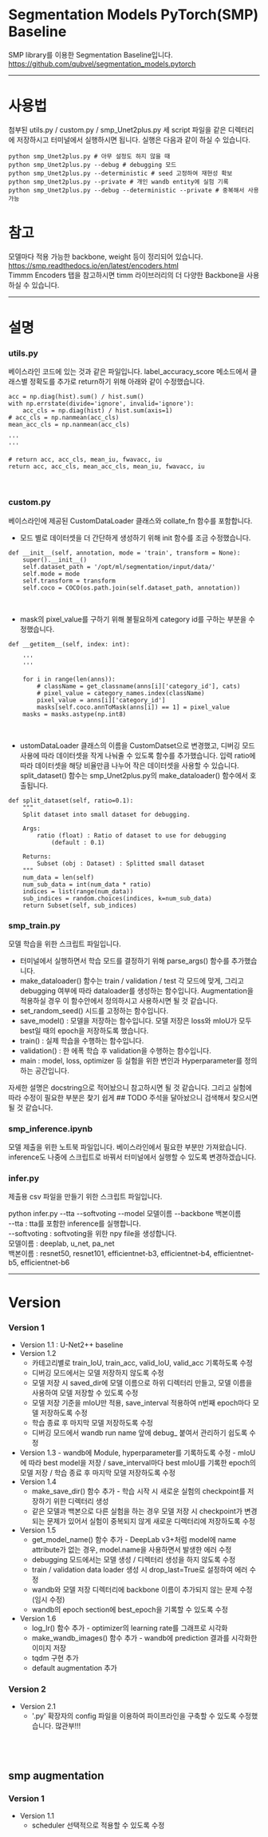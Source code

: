 # Segmentation Models PyTorch(SMP) Baseline
SMP library를 이용한 Segmentation Baseline입니다.<br/>
https://github.com/qubvel/segmentation_models.pytorch

-------
# 사용법
첨부된 utils.py / custom.py / smp_Unet2plus.py 세 script 파일을 같은 디렉터리에 저장하시고 터미널에서 실행하시면 됩니다. 실행은 다음과 같이 하실 수 있습니다.
```
python smp_Unet2plus.py # 아무 설정도 하지 않을 때
python smp_Unet2plus.py --debug # debugging 모드
python smp_Unet2plus.py --deterministic # seed 고정하여 재현성 확보
python smp_Unet2plus.py --private # 개인 wandb entity에 실험 기록
python smp_Unet2plus.py --debug --deterministic --private # 중복해서 사용 가능
```

# 참고
모델마다 적용 가능한 backbone, weight 등이 정리되어 있습니다.<br/>
https://smp.readthedocs.io/en/latest/encoders.html<br/>
Timmm Encoders 탭을 참고하시면 timm 라이브러리의 더 다양한 Backbone을 사용하실 수 있습니다.

-------
# 설명
### utils.py
베이스라인 코드에 있는 것과 같은 파일입니다. label_accuracy_score 메소드에서 클래스별 정확도를 추가로 return하기 위해 아래와 같이 수정했습니다.
```
acc = np.diag(hist).sum() / hist.sum()
with np.errstate(divide='ignore', invalid='ignore'):
    acc_cls = np.diag(hist) / hist.sum(axis=1)
# acc_cls = np.nanmean(acc_cls)
mean_acc_cls = np.nanmean(acc_cls)

'''
'''

# return acc, acc_cls, mean_iu, fwavacc, iu
return acc, acc_cls, mean_acc_cls, mean_iu, fwavacc, iu
```
<br/>

### custom.py
베이스라인에 제공된 CustomDataLoader 클래스와 collate_fn 함수를 포함합니다.

- 모드 별로 데이터셋을 더 간단하게 생성하기 위해 init 함수를 조금 수정했습니다.
```
def __init__(self, annotation, mode = 'train', transform = None):
    super().__init__()
    self.dataset_path = '/opt/ml/segmentation/input/data/'
    self.mode = mode
    self.transform = transform
    self.coco = COCO(os.path.join(self.dataset_path, annotation))
```
<br/>

- mask의 pixel_value를 구하기 위해 불필요하게 category id를 구하는 부분을 수정했습니다.
```
def __getitem__(self, index: int):

	'''
	'''

	for i in range(len(anns)):
	    # className = get_classname(anns[i]['category_id'], cats)
	    # pixel_value = category_names.index(className)
	    pixel_value = anns[i]['category_id']
	    masks[self.coco.annToMask(anns[i]) == 1] = pixel_value
	masks = masks.astype(np.int8)
```
<br/>

- ustomDataLoader 클래스의 이름을 CustomDatset으로 변경했고, 디버깅 모드 사용에 따라 데이터셋을 작게 나눠줄 수 있도록 함수를 추가했습니다.
입력 ratio에 따라 데이터셋을 해당 비율만큼 나누어 작은 데이터셋을 사용할 수 있습니다.
split_dataset() 함수는 smp_Unet2plus.py의 make_dataloader() 함수에서 호출됩니다.
```
def split_dataset(self, ratio=0.1):
    """
    Split dataset into small dataset for debugging.

    Args:
        ratio (float) : Ratio of dataset to use for debugging
            (default : 0.1)

    Returns:
        Subset (obj : Dataset) : Splitted small dataset
    """
    num_data = len(self)
    num_sub_data = int(num_data * ratio)
    indices = list(range(num_data))
    sub_indices = random.choices(indices, k=num_sub_data)
    return Subset(self, sub_indices)
```

### smp_train.py
모델 학습을 위한 스크립트 파일입니다.

- 터미널에서 실행하면서 학습 모드를 결정하기 위해 parse_args() 함수를 추가했습니다.
- make_dataloader() 함수는 train / validation / test 각 모드에 맞게, 그리고 debugging 여부에 따라 dataloader를 생성하는 함수입니다. Augmentation을 적용하실 경우 이 함수안에서 정의하시고 사용하시면 될 것 같습니다.
- set_random_seed() 시드를 고정하는 함수입니다.
- save_model() : 모델을 저장하는 함수입니다. 모델 저장은 loss와 mIoU가 모두 best일 때의 epoch을 저장하도록 했습니다.
- train() : 실제 학습을 수행하는 함수입니다.
- validation() : 한 에폭 학습 후 validation을 수행하는 함수입니다.
- main : model, loss, optimizer 등 실험을 위한 변인과 Hyperparameter를 정의하는 공간입니다.

자세한 설명은 docstring으로 적어놨으니 참고하시면 될 것 같습니다. 그리고 실험에 따라 수정이 필요한 부분은 찾기 쉽게 ## TODO 주석을 달아놨으니 검색해서 찾으시면 될 것 같습니다.

### smp_inference.ipynb
모델 제출을 위한 노트북 파일입니다. 베이스라인에서 필요한 부분만 가져왔습니다.
inference도 나중에 스크립트로 바꿔서 터미널에서 실행할 수 있도록 변경하겠습니다.

### infer.py
제출용 csv 파일을 만들기 위한 스크립트 파일입니다.

python infer.py --tta --softvoting --model 모델이름 --backbone 백본이름<br/>
--tta : tta를 포함한 inference를 실행합니다.<br/>
--softvoting : softvoting을 위한 npy file을 생성합니다. <br/>
모델이름 : deeplab, u_net, pa_net<br/>
백본이름 : resnet50, resnet101, efficientnet-b3, efficientnet-b4, efficientnet-b5, efficientnet-b6

-------------
# Version
### Version 1
- Version 1.1 : U-Net2++ baseline
- Version 1.2
	- 카테고리별로 train_IoU, train_acc, valid_IoU, valid_acc 기록하도록 수정
	- 디버깅 모드에서는 모델 저장하지 않도록 수정
	- 모델 저장 시 saved_dir에 모델 이름으로 하위 디렉터리 만들고, 모델 이름을 사용하여 모델 저장할 수 있도록 수정
	- 모델 저장 기준을 mIoU만 적용, save_interval 적용하여 n번째 epoch마다 모델 저장하도록 수정
	- 학습 종료 후 마지막 모델 저장하도록 수정
	- 디버깅 모드에서 wandb run name 앞에 debug_ 붙여서 관리하기 쉽도록 수정
- Version 1.3
    	- wandb에 Module, hyperparameter를 기록하도록 수정
    	- mIoU에 따라 best model을 저장 / save_interval마다 best mIoU를 기록한 epoch의 모델 저장 / 학습 종료 후 마지막 모델 저장하도록 수정
- Version 1.4
	- make_save_dir() 함수 추가 - 학습 시작 시 새로운 실험의 checkpoint를 저장하기 위한 디렉터리 생성
	- 같은 모델과 백본으로 다른 실험을 하는 경우 모델 저장 시 checkpoint가 변경되는 문제가 있어서 실험이 중복되지 않게 새로운 디렉터리에 저장하도록 수정
- Version 1.5
	- get_model_name() 함수 추가 - DeepLab v3+처럼 model에 name attribute가 없는 경우, model.name을 사용하면서 발생한 에러 수정
	- debugging 모드에서는 모델 생성 / 디렉터리 생성을 하지 않도록 수정
	- train / validation data loader 생성 시 drop_last=True로 설정하여 에러 수정
	- wandb와 모델 저장 디렉터리에 backbone 이름이 추가되지 않는 문제 수정 (임시 수정)
	- wandb의 epoch section에 best_epoch을 기록할 수 있도록 수정
- Version 1.6
	- log_lr() 함수 추가 - optimizer의 learning rate를 그래프로 시각화
	- make_wandb_images() 함수 추가 - wandb에 prediction 결과를 시각화한 이미지 저장
	- tqdm 구현 추가
	- default augmentation 추가

### Version 2
- Version 2.1
	- '.py' 확장자의 config 파일을 이용하여 파이프라인을 구축할 수 있도록 수정했습니다. 많관부!!!

<br/><br/>
## smp augmentation
### Version 1
- Version 1.1
	- scheduler 선택적으로 적용할 수 있도록 수정
